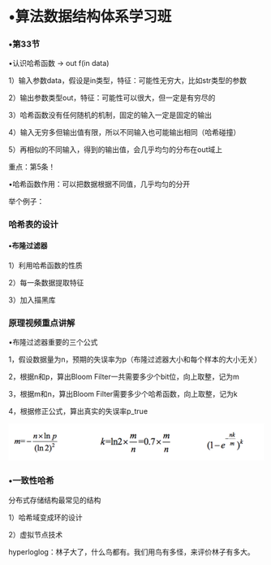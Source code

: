 # •算法数据结构体系学习班

### •第33节

•认识哈希函数 ->  out f(in data)

1）输入参数data，假设是in类型，特征：可能性无穷大，比如str类型的参数

2）输出参数类型out，特征：可能性可以很大，但一定是有穷尽的

3）哈希函数没有任何随机的机制，固定的输入一定是固定的输出

4）输入无穷多但输出值有限，所以不同输入也可能输出相同（哈希碰撞）

5）再相似的不同输入，得到的输出值，会几乎均匀的分布在out域上

重点：第5条！

•哈希函数作用：可以把数据根据不同值，几乎均匀的分开

举个例子：

### 哈希表的设计

#### •布隆过滤器

1）利用哈希函数的性质

2）每一条数据提取特征

3）加入描黑库

### 原理视频重点讲解

•布隆过滤器重要的三个公式

1，假设数据量为n，预期的失误率为p（布隆过滤器大小和每个样本的大小无关）

2，根据n和p，算出Bloom Filter一共需要多少个bit位，向上取整，记为m

3，根据m和n，算出Bloom Filter需要多少个哈希函数，向上取整，记为k

4，根据修正公式，算出真实的失误率p_true

![image-20211218162433253](../../images/image-20211218162433253.png)

### •一致性哈希

分布式存储结构最常见的结构

1）哈希域变成环的设计

2）虚拟节点技术



hyperloglog：林子大了，什么鸟都有。我们用鸟有多怪，来评价林子有多大。